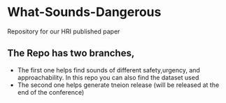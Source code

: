 # What-Sounds-Dangerous
Repository for our HRI published paper 

## The Repo has two branches, 
* The first one helps find sounds of different safety,urgency, and approachability. In this repo you can also find the dataset used
* The second one helps generate tneion release (will be released at the end of the conference)
